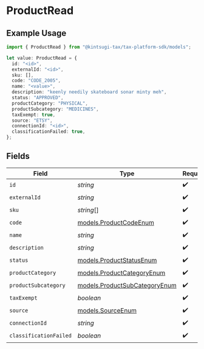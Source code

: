 # ProductRead

## Example Usage

```typescript
import { ProductRead } from "@kintsugi-tax/tax-platform-sdk/models";

let value: ProductRead = {
  id: "<id>",
  externalId: "<id>",
  sku: [],
  code: "CODE_2005",
  name: "<value>",
  description: "keenly needily skateboard sonar minty meh",
  status: "APPROVED",
  productCategory: "PHYSICAL",
  productSubcategory: "MEDICINES",
  taxExempt: true,
  source: "ETSY",
  connectionId: "<id>",
  classificationFailed: true,
};
```

## Fields

| Field                                                                | Type                                                                 | Required                                                             | Description                                                          |
| -------------------------------------------------------------------- | -------------------------------------------------------------------- | -------------------------------------------------------------------- | -------------------------------------------------------------------- |
| `id`                                                                 | *string*                                                             | :heavy_check_mark:                                                   | N/A                                                                  |
| `externalId`                                                         | *string*                                                             | :heavy_check_mark:                                                   | N/A                                                                  |
| `sku`                                                                | *string*[]                                                           | :heavy_check_mark:                                                   | N/A                                                                  |
| `code`                                                               | [models.ProductCodeEnum](../models/productcodeenum.md)               | :heavy_check_mark:                                                   | N/A                                                                  |
| `name`                                                               | *string*                                                             | :heavy_check_mark:                                                   | N/A                                                                  |
| `description`                                                        | *string*                                                             | :heavy_check_mark:                                                   | N/A                                                                  |
| `status`                                                             | [models.ProductStatusEnum](../models/productstatusenum.md)           | :heavy_check_mark:                                                   | N/A                                                                  |
| `productCategory`                                                    | [models.ProductCategoryEnum](../models/productcategoryenum.md)       | :heavy_check_mark:                                                   | N/A                                                                  |
| `productSubcategory`                                                 | [models.ProductSubCategoryEnum](../models/productsubcategoryenum.md) | :heavy_check_mark:                                                   | N/A                                                                  |
| `taxExempt`                                                          | *boolean*                                                            | :heavy_check_mark:                                                   | N/A                                                                  |
| `source`                                                             | [models.SourceEnum](../models/sourceenum.md)                         | :heavy_check_mark:                                                   | N/A                                                                  |
| `connectionId`                                                       | *string*                                                             | :heavy_check_mark:                                                   | N/A                                                                  |
| `classificationFailed`                                               | *boolean*                                                            | :heavy_check_mark:                                                   | N/A                                                                  |